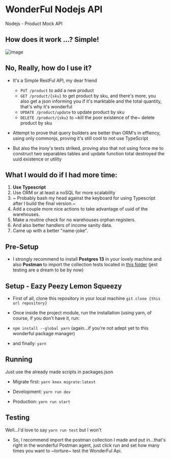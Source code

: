 # WonderFul Nodejs API
Nodejs - Product Mock API

## How does it work ...? Simple!

![image](https://user-images.githubusercontent.com/51131016/119979354-37aa4180-bf91-11eb-85ed-050936ba8e09.png)


## No, Really, how do I use it?
- It's a Simple RestFul API, my dear friend
  - ``` PUT /product ``` to add a new product
  - ``` GET /product/{sku} ``` to get product by sku, and there's more, you also get a json informing you if it's marktable and the total quantity, 
  that's why it's wonderful
  - ``` UPDATE /product/update ``` to update product by sku
  - ``` DELETE /product/{sku} ``` to ~kill the poor existence of the~ delete product by sku
  
- Attempt to prove that query builders are better than ORM's in effiency, using only commonjs, proving it's still cool to not use TypeScript
- But also the irony's tests striked, proving also that not using force me to construct two separables tables and update function total destroyed 
the uuid existence or utility

## What I would do if I had more time:
1. **Use Typescript**
1. Use ORM or at least a noSQL for more scalability
1. ~ Probably bash my head against the keyboard for using Typescript after I build the final version.~
1. Add a couple more nice actions to take advantage of uuid of the warehouses.
1. Make a routine check for no warehouses orphan registers.
1. And also better handlers of income sanity data.
1. Came up with a better "name-joke".

## Pre-Setup
- I strongly recommend to install **Postgres 13** in your lovely machine and also **Postman** to import the collection 
tests located in [this folder](https://github.com/vitorqueijo/test-nodejs/tree/master/__postman_doc__) (jest testing are a dream to be by now)

## Setup - Eazy Peezy Lemon Squeezy

- First of all, clone this repository in your local machine ``` git clone {this url repository} ```

- Once inside the project module, run the installation (using yarn, of course, if you don't have it, run: 
- ```npm install --global yarn``` (again...if you're not adept yet to this wonderful package manager)
- and finally: ``` yarn ```

## Running
Just use the already made scripts in packages.json
- Migrate first: ``` yarn knex migrate:latest ```

- Development: ``` yarn run dev ```

- Production: ``` yarn run start ```

## Testing
Well...I'd love to say ```yarn run test``` but I won't
- So, I recommend import the postman collection I made and put in...that's right in the wonderful Postman agent, just click run and set how many times you
want to ~torture~ test the WonderFul Api.
